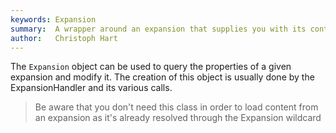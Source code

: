 ```yaml
---
keywords: Expansion
summary:  A wrapper around an expansion that supplies you with its content.
author:   Christoph Hart
---
```


The `Expansion` object can be used to query the properties of a given expansion and modify it. The creation of this object is usually done by the ExpansionHandler and its various calls.

> Be aware that you don't need this class in order to load content from an expansion as it's already resolved through the Expansion wildcard